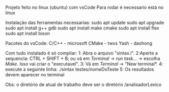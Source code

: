 Projeto feito no linux (ubuntu) com vsCode
Para rodar é necessario está no linux

Instalação das ferramentas necessarias:
sudo apt update
sudo apt upgrade
sudo apt install g++ gdb
sudo apt install make cmake
sudo apt install flex
sudo apt install bison

Pacotes do vsCode:
C/C++ - microsoft
CMake - twxs
Yash - daohong

Com tudo instalado é só compilar:
1: Abra o arquivo "sintax.l".
2:Aperte a sequencia: CTRL + SHIFT + B; ou vá em _Terminal_ -> _run task..._ -> escolha _Make_. Isso vai criar o "executavel".
3: Vá em _Terminal_ -> "New terminal\*.
4: execute a seguinte linha: ./sintax testes/nomeDoTeste
5: Os resultados devem aparecer no terminal

Obs: o diretório de atual de trabalho deve ser o diretório /analisadorLexico
